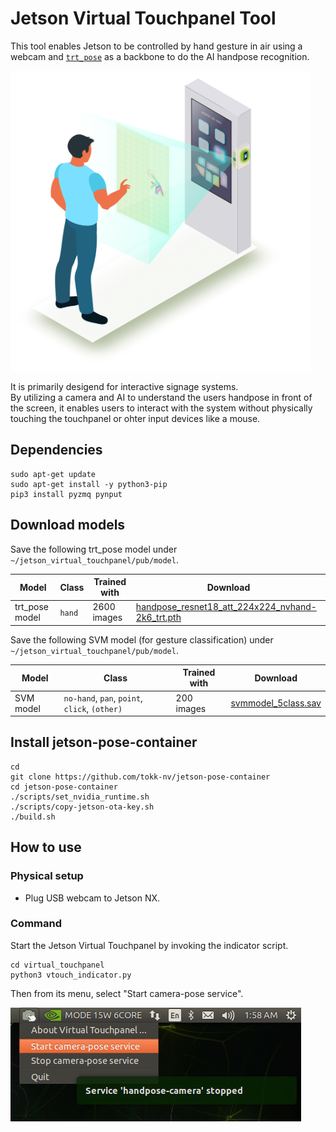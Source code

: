 # Jetson Virtual Touchpanel Tool

This tool enables Jetson to be controlled by hand gesture in air using a webcam and [`trt_pose`](https://github.com/NVIDIA-AI-IOT/trt_pose) as a backbone to do the AI handpose recognition.

<img src="./docs/images/Touchless_Interactive_Signage.png"  height="480">

It is primarily desigend for interactive signage systems.<br> 
By utilizing a camera and AI to understand the users handpose in front of the screen, it enables users to interact with the system without physically touching the touchpanel or ohter input devices like a mouse.

## Dependencies

```
sudo apt-get update
sudo apt-get install -y python3-pip
pip3 install pyzmq pynput
```

## Download models

Save the following trt_pose model under `~/jetson_virtual_touchpanel/pub/model`.

| Model | Class | Trained with | Download |
|--------|-----------------|----------------|--------|
| trt_pose model | `hand` | 2600 images | [handpose_resnet18_att_224x224_nvhand-2k6_trt.pth](https://drive.google.com/file/d/1ALFjVq8gfE0tcvtHuMpu0Qsi_oSRfkWw/view?usp=sharing) |


Save the following SVM model (for gesture classification) under `~/jetson_virtual_touchpanel/pub/model`.

| Model | Class | Trained with | Download |
|--------|-----------------|----------------|--------|
| SVM model | `no-hand`, `pan`, `point`, `click`, `(other)` | 200 images | [svmmodel_5class.sav](https://drive.google.com/file/d/1AO-wU5ftYy6SEhoJurCMX5NKDW-0HF2Z/view?usp=sharing) |



## Install jetson-pose-container

```
cd
git clone https://github.com/tokk-nv/jetson-pose-container
cd jetson-pose-container
./scripts/set_nvidia_runtime.sh
./scripts/copy-jetson-ota-key.sh
./build.sh
```

## How to use

### Physical setup

- Plug USB webcam to Jetson NX.

### Command

Start the Jetson Virtual Touchpanel by invoking the indicator script.

```
cd virtual_touchpanel
python3 vtouch_indicator.py
```

Then from its menu, select "Start camera-pose service".

![](/docs/images/vtouch_menu_start.png)


